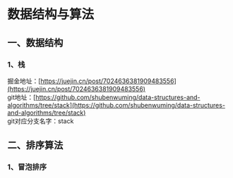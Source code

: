 # 数据结构与算法

## 一、数据结构 
### 1、栈
掘金地址：[https://juejin.cn/post/7024636381909483556](https://juejin.cn/post/7024636381909483556)  
git地址：[https://github.com/shubenwuming/data-structures-and-algorithms/tree/stack](https://github.com/shubenwuming/data-structures-and-algorithms/tree/stack)  
git对应分支名字：stack

## 二、排序算法
### 1、冒泡排序

